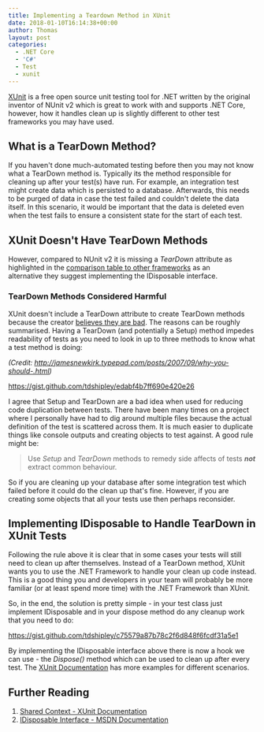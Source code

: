 ```yaml
---
title: Implementing a Teardown Method in XUnit
date: 2018-01-10T16:14:38+00:00
author: Thomas
layout: post
categories:
  - .NET Core
  - 'C#'
  - Test
  - xunit
---
```

[XUnit](https://xunit.github.io/) is a free open source unit testing tool for .NET written by the original inventor of NUnit v2 which is great to work with and supports .NET Core, however, how it handles clean up is slightly different to other test frameworks you may have used.

## What is a TearDown Method?

If you haven't done much-automated testing before then you may not know what a TearDown method is. Typically its the method responsible for cleaning up after your test(s) have run. For example, an integration test might create data which is persisted to a database. Afterwards, this needs to be purged of data in case the test failed and couldn't delete the data itself. In this scenario, it would be important that the data is deleted even when the test fails to ensure a consistent state for the start of each test.

## XUnit Doesn't Have TearDown Methods

However, compared to NUnit v2 it is missing a _TearDown_ attribute as highlighted in the [comparison table to other frameworks](https://xunit.github.io/docs/comparisons.html) as an alternative they suggest implementing the IDisposable interface.

### TearDown Methods Considered Harmful

XUnit doesn't include a TearDown attribute to create TearDown methods because the creator [believes they are bad](http://jamesnewkirk.typepad.com/posts/2007/09/why-you-should-.html). The reasons can be roughly summarised. Having a TearDown (and potentially a Setup) method impedes readability of tests as you need to look in up to three methods to know what a test method is doing:

_(Credit: http://jamesnewkirk.typepad.com/posts/2007/09/why-you-should-.html)_

https://gist.github.com/tdshipley/edabf4b7ff690e420e26

I agree that Setup and TearDown are a bad idea when used for reducing code duplication between tests. There have been many times on a project where I personally have had to dig around multiple files because the actual definition of the test is scattered across them. It is much easier to duplicate things like console outputs and creating objects to test against. A good rule might be:

> Use _Setup_ and _TearDown_ methods to remedy side affects of tests **_not_** extract common behaviour.

So if you are cleaning up your database after some integration test which failed before it could do the clean up that's fine. However, if you are creating some objects that all your tests use then perhaps reconsider.

## Implementing IDisposable to Handle TearDown in XUnit Tests

Following the rule above it is clear that in some cases your tests will still need to clean up after themselves. Instead of a TearDown method, XUnit wants you to use the .NET Framework to handle your clean up code instead. This is a good thing you and developers in your team will probably be more familiar (or at least spend more time) with the .NET Framework than XUnit.

So, in the end, the solution is pretty simple - in your test class just implement IDisposable and in your dispose method do any cleanup work that you need to do:

https://gist.github.com/tdshipley/c75579a87b78c2f6d848f6fcdf31a5e1

By implementing the IDisposable interface above there is now a hook we can use - the _Dispose()_ method which can be used to clean up after every test. The [XUnit Documentation](https://xunit.github.io/docs/shared-context.html) has more examples for different scenarios.

## Further Reading

  1. [Shared Context - XUnit Documentation](https://xunit.github.io/docs/shared-context.html)
  2. [IDisposable Interface - MSDN Documentation](https://msdn.microsoft.com/en-us/library/system.idisposable(v=vs.110).aspx)

##